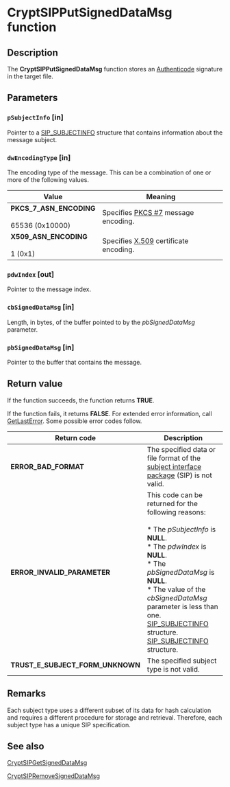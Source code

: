 # CryptSIPPutSignedDataMsg function

## Description

The **CryptSIPPutSignedDataMsg** function stores an [Authenticode](https://learn.microsoft.com/windows/desktop/SecGloss/a-gly) signature in the target file.

## Parameters

### `pSubjectInfo` [in]

Pointer to a [SIP_SUBJECTINFO](https://learn.microsoft.com/windows/desktop/api/mssip/ns-mssip-sip_subjectinfo) structure that contains information about the message subject.

### `dwEncodingType` [in]

The encoding type of the message. This can be a combination of one or more of the following values.

| Value | Meaning |
| --- | --- |
| **PKCS_7_ASN_ENCODING**<br><br>65536 (0x10000) | Specifies [PKCS #7](https://learn.microsoft.com/windows/desktop/SecGloss/p-gly) message encoding. |
| **X509_ASN_ENCODING**<br><br>1 (0x1) | Specifies [X.509](https://learn.microsoft.com/windows/desktop/SecGloss/x-gly) certificate encoding. |

### `pdwIndex` [out]

Pointer to the message index.

### `cbSignedDataMsg` [in]

Length, in bytes, of the buffer pointed to by the *pbSignedDataMsg* parameter.

### `pbSignedDataMsg` [in]

Pointer to the buffer that contains the message.

## Return value

If the function succeeds, the function returns **TRUE**.

If the function fails, it returns **FALSE**. For extended error information, call [GetLastError](https://learn.microsoft.com/windows/desktop/api/errhandlingapi/nf-errhandlingapi-getlasterror). Some possible error codes follow.

| Return code | Description |
| --- | --- |
| **ERROR_BAD_FORMAT** | The specified data or file format of the [subject interface package](https://learn.microsoft.com/windows/desktop/SecGloss/s-gly) (SIP) is not valid. |
| **ERROR_INVALID_PARAMETER** | This code can be returned for the following reasons:<br><br>* The *pSubjectInfo* is **NULL**.<br>* The *pdwIndex* is **NULL**.<br>* The *pbSignedDataMsg* is **NULL**.<br>* The value of the *cbSignedDataMsg* parameter is less than one. [SIP_SUBJECTINFO](https://learn.microsoft.com/windows/desktop/api/mssip/ns-mssip-sip_subjectinfo) structure. [SIP_SUBJECTINFO](https://learn.microsoft.com/windows/desktop/api/mssip/ns-mssip-sip_subjectinfo) structure. |
| **TRUST_E_SUBJECT_FORM_UNKNOWN** | The specified subject type is not valid. |

## Remarks

Each subject type uses a different subset of its data for hash calculation and requires a different procedure for storage and retrieval. Therefore, each subject type has a unique SIP specification.

## See also

[CryptSIPGetSignedDataMsg](https://learn.microsoft.com/windows/desktop/api/mssip/nf-mssip-cryptsipgetsigneddatamsg)

[CryptSIPRemoveSignedDataMsg](https://learn.microsoft.com/windows/desktop/api/mssip/nf-mssip-cryptsipremovesigneddatamsg)